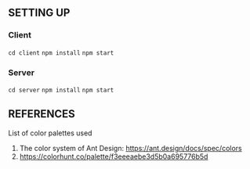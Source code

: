 ## SETTING UP
### Client

`cd client`
`npm install`
`npm start`

### Server

`cd server`
`npm install`
`npm start`

## REFERENCES

List of color palettes used
1. The color system of Ant Design: https://ant.design/docs/spec/colors
2. https://colorhunt.co/palette/f3eeeaebe3d5b0a695776b5d 